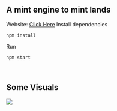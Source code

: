 ## A mint engine to mint lands

Website: [Click Here](https://mint.de3verse.com/)
Install dependencies
```
npm install
```
Run
```
npm start
```
<br>

## Some Visuals
![](https://bafybeic3terwne2u22fkgptyduazalhqtmjd6dhwwfh77bovzrzajhfgee.ipfs.nftstorage.link/mint.jpg)
